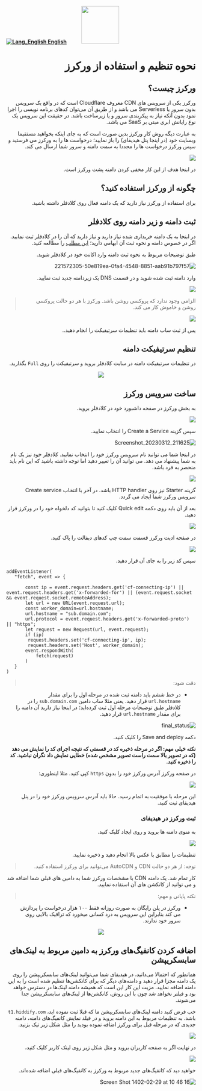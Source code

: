 [**![Lang_English](https://user-images.githubusercontent.com/125398461/229074810-599bd7f9-0bc1-44a9-b76e-90bf7e182314.png) English**](https://github.com/hiddify/hiddify-config/wiki/How-to-set-up-and-use-Cloudflare-workers)&nbsp;&nbsp;&nbsp;&nbsp;&nbsp;&nbsp;&nbsp;&nbsp;&nbsp;&nbsp;<a href="https://github.com/hiddify/hiddify-config/wiki/%D9%87%D9%85%D9%87-%D8%A2%D9%85%D9%88%D8%B2%D8%B4%E2%80%8C%D9%87%D8%A7-%D9%88-%D9%88%DB%8C%D8%AF%D8%A6%D9%88%D9%87%D8%A7"><img width="100" src="https://github.com/hiddify/hiddify-config/assets/125398461/3704cd84-eee6-4c45-abe7-3c02936bbebb" /></a>

<div dir="rtl">

# نحوه تنظیم و استفاده از ورکرز

## ورکرز چیست؟
ورکرز یکی از سرویس های CDN معروف Cloudflare است که در واقع یک سرویس بدون سرور یا Serverless می باشد و از طریق آن می‌توان کدهای برنامه نویسی را اجرا نمود بدون آنکه نیاز به پیکربندی سرور و یا زیرساخت باشد. در حقیقت این سرویس یک نوع رایانش ابری مبتی بر SaaS می باشد. 

به عبارت دیگه روش کار ورکرز بدین صورت است که به جای اینکه بخواهید مستقیما وبسایت خود (در اینجا پنل هیدیفای) را باز نمایید؛ درخواست ها را به ورکرز می فرستید و سپس ورکرز درخواست ها را مجددا به سمت دامنه و سرور شما ارسال می کند.


![](https://user-images.githubusercontent.com/125398461/224561104-dafc3e89-1c0d-4afc-82eb-cce1cec6933a.png)

در اینجا هدف از این کار مخفی کردن دامنه پشت ورکرز است.

## چگونه از ورکرز استفاده کنید؟
برای استفاده از ورکرز نیاز دارید که یک دامنه فعال روی کلادفلر داشته باشید.

## ثبت دامنه و زیر دامنه روی کلادفلر
در اینجا به یک دامنه خریداری شده نیاز دارید و نیاز دارید که آن را در کلادفلر ثبت نمایید.
اگر در خصوص دامنه و نحوه ثبت آن ابهامی دارید؛ [این مطلب](https://github.com/hiddify/hiddify-config/wiki/%D8%A7%D9%86%D9%88%D8%A7%D8%B9-%D8%AF%D8%A7%D9%85%D9%86%D9%87-%D9%88-%D9%86%D8%AD%D9%88%D9%87-%D8%AB%D8%A8%D8%AA-%E2%80%8C%D8%A2%D9%86%E2%80%8C%D9%87%D8%A7) را مطالعه کنید.

طبق توضیحات مربوط به نحوه ثبت دامنه وارد اکانت خود در کلادفلر شوید.

![221572305-50e819ea-0fa4-4548-8851-aab91b797f57](https://user-images.githubusercontent.com/125398461/224561629-dd0be4b5-9345-43b7-aa81-a3bfaaaf5899.png)


وارد دامنه ثبت شده شوید و در قسمت DNS یک زیردامنه جدید ثبت نمایید.

![](https://user-images.githubusercontent.com/125398461/224561952-cbb99885-46f7-49e2-874d-f48e5b0c9b0d.png)


> الزامی وجود ندارد که پروکسی روشن باشد. ورکرز با هر دو حالت پروکسی روشن و خاموش کار می کند.

![](https://user-images.githubusercontent.com/125398461/224562373-5201f8b6-5d5c-492f-a6b9-9c4366d4f9db.png)

پس از ثبت ساب دامنه باید تنظیمات سرتیفیکت را انجام دهید..

## تنظیم سرتیفیکت دامنه
در تنظیمات سرتیفیکت دامنه در سایت کلادفلر بروید و سرتیفیکت را روی `Full` بگذارید.
</div>

<div align=center>

![](https://user-images.githubusercontent.com/125398461/235835085-8d9c9ea5-16f2-4782-bfa2-4cc010d7367c.png)

</div>

<div dir="rtl">

## ساخت سرویس ورکرز

به بخش ورکرز در صفحه داشبورد خود در کلادفلر بروید.

![](https://user-images.githubusercontent.com/125398461/224562657-f433fff0-d4a1-4fe6-95e0-5f4e17337c3d.png)

سپس گزینه Create a Service را انتخاب نمایید.

![Screenshot_20230312_211625](https://user-images.githubusercontent.com/125398461/224562813-20dc1a02-8d93-446b-a7d9-d90fbae3cda3.png)

در اینجا شما می توانید نام سرویس ورکرز خود را انتخاب نمایید. کلادفلر خود نیز یک نام به شما پیشنهاد می دهد. می توانید آن را تغییر دهید اما توجه داشته باشید که این نام باید منحصر به فرد باشد.

![](https://user-images.githubusercontent.com/125398461/224563236-dc4c5497-b179-46f4-ae53-9c003d3789d6.png)


گزینه Starter نیز روی HTTP handler  باشد. در آخر با انتخاب Create service سرویس ورکرز شما ایجاد می گردد.

بعد از آن باید روی دکمه Quick edit کلیک کنید تا بتوانید کد دلخواه خود را در ورکرز قرار دهید.


![](https://user-images.githubusercontent.com/125398461/224563711-3675b1dc-5f50-4c34-94b3-d47f5a00f7c8.png)

در صفحه ادیت ورکرز قسمت سمت چپ کدهای دیفالت را پاک کنید.

![](https://user-images.githubusercontent.com/125398461/224564027-10fb94b7-770f-4a44-82e6-c414469a72f4.png)

سپس کد زیر را به جای آن قرار دهید.

</div>

```
addEventListener(
   "fetch", event => {
       
       const ip = event.request.headers.get('cf-connecting-ip') || event.request.headers.get('x-forwarded-for') || (event.request.socket && event.request.socket.remoteAddress);
       let url = new URL(event.request.url);
       const worker_domain=url.hostname;
       url.hostname = "sub.domain.com";                        
       url.protocol = event.request.headers.get('x-forwarded-proto') || "https";
       let request = new Request(url, event.request);
       if (ip)
        request.headers.set('cf-connecting-ip', ip);
        request.headers.set('Host', worker_domain);
       event.respondWith(
           fetch(request)
       )
   }
)
```

<div dir="rtl">

> دقت شود:
* در خط ششم باید دامنه ثبت شده در مرحله اول را برای مقدار `url.hostname` قرار دهید.
یعنی مثلا ساب دامین `sub.domain.com` را در کلادفلر طبق توضیحات مرحله اول ثبت کرده‌اید؛ در اینجا نیاز دارید آن دامنه را برای مقدار `url.hostname` قرار دهید.

![final_status](https://user-images.githubusercontent.com/125398461/232571080-6e001a84-ec55-42f1-b424-e592a57a4212.png)



دکمه Save and deploy را کلیک کنید.

**نکته خیلی مهم: اگر در مرحله ذخیره کد در قسمتی که نتیجه اجرای کد را نمایش می دهد (که در تصویر بالا سمت راست تصویر مشخص شده) خطایی نمایش داد نگران نباشید. کد را ذخیره کنید.**

در صفحه ورکرز آدرس ورکرز خود را بدون `https` کپی کنید. مثلا اینطوری:

![](https://user-images.githubusercontent.com/125398461/224895042-d6a4e78b-f98f-4b9f-b6ad-a733eff3213a.png)

این مرحله با موفقیت به اتمام رسید. حالا باید آدرس سرویس ورکرز خود را در پنل هیدیفای ثبت کنید.

### ثبت ورکرز در هیدیفای

به منوی دامنه ها بروید و روی ایجاد کلیک کنید.




![](https://user-images.githubusercontent.com/125398461/224565137-834f8fbb-5d8f-4fd0-bf98-0571fed2e542.png)

تنظیمات را مطابق با عکس بالا انجام دهید و ذخیره نمایید.

> توجه: از هر دو حالت CDN و AutoCDN می‌توانید برای ورکرز استفاده کنید.

کار تمام شد. یک دامنه CDN با مشخصات ورکرز شما به دامین های قبلی شما اضافه شد و می توانید از کانکشن های آن استفاده نمایید.



> نکته پایانی و مهم:
*  ورکرز در پلن رایگان به صورت روزانه فقط ۱۰۰ هزار درخواست را پردازش می کند بنابراین این سرویس به درد کسانی میخورد که ترافیک بالایی روی سرور خود ندارند.

</div>

<div align=center>

![](https://user-images.githubusercontent.com/125398461/235835675-e454ba05-29ad-4b53-9cf9-f23f4c225ef6.png)


</div>

<div dir="rtl">

## اضافه کردن کانفیگ‌های ورکرز به دامین مربوط به لینک‌های سابسکریپشن


همانطور که احتمالا می‌دانید، در هیدیفای شما می‌توانید لینک‌های سابسکریپشن را روی یک دامنه مجزا قرار دهید و دامنه‌های دیگر که برای کانکشن‌ها تنظیم شده است را به این دامنه اضافه نمایید. مزیت این کار این است که همیشه دامنه لینک‌ها در دسترس خواهد بود و فیلتر نخواهد شد چون با این روش، کانکشن‌ها  از لینک‌های سابسکریپشن جدا می‌شوند. 

خب فرض کنید دامنه لینک‌های سابسکریپشن ما که قبلا ثبت نموده اید، `t1.hiddify.com` باشد. به تنظیمات مربوط به این دامنه بروید و در فیلد نمایش کانفیگ‌های دامنه، دامنه جدیدی که در مرحله قبل برای ورکرز اضافه نموده بودید را مثل شکل زیر تیک بزنید.

![](https://github.com/hiddify/hiddify-config/assets/125398461/b5fa6070-167b-4143-a4d4-3247fb78f735)

در نهایت اگر به صفحه کاربران بروید و مثل شکل زیر روی لینک کاربر کلیک کنید،

![](https://github.com/hiddify/hiddify-config/assets/125398461/11489c60-e89a-445b-9281-270959869e30)

خواهید دید که کانفیگ‌های جدید مربوط به ورکرز به کانفیگ‌های قبلی اضافه شده‌اند.


![Screen Shot 1402-02-29 at 10 46 16](https://github.com/hiddify/hiddify-config/assets/125398461/25ba5f2e-b309-47ad-ad98-35edea4feb83)



